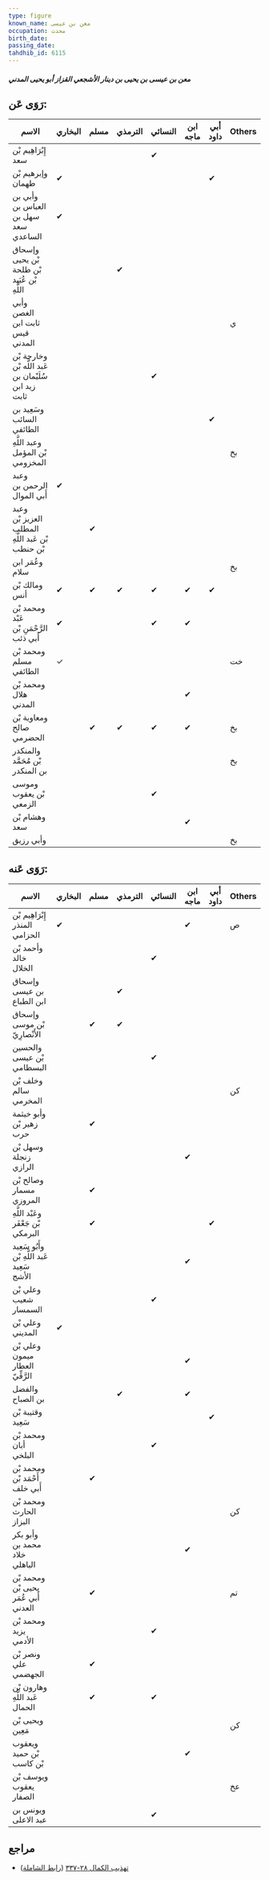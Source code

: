 ```yaml
---
type: figure
known_name: معن بن عيسى
occupation: محدث
birth_date:
passing_date:
tahdhib_id: 6115
---
```

##### معن بن عيسى بن يحيى بن دينار الأشجعي القزاز أبو يحيى المدني

## رَوَى عَن:
| الاسم                                                | البخاري | مسلم | الترمذي | النسائي | ابن ماجه | أبي داود | Others |
| ---------------------------------------------------- | ------- | ---- | ------- | ------- | -------- | -------- | ------ |
| إِبْرَاهِيم بْن سعد                                  |         |      |         | ✔       |          |          |        |
| وإبرهيم بْن طهمان                                    | ✔       |      |         |         |          | ✔        |        |
| وأبي بن العباس بن سهل بن سعد الساعدي                 | ✔       |      |         |         |          |          |        |
| وإسحاق بْن يحيى بْن طلحة بْن عُبَيد اللَّهِ          |         |      | ✔       |         |          |          |        |
| وأبي الغصن ثابت ابن قيس المدني                       |         |      |         |         |          |          | ي      |
| وخارجة بْن عَبد اللَّه بْن سُلَيْمان بن زيد ابن ثابت |         |      |         | ✔       |          |          |        |
| وسَعِيد بن السائب الطائفي                            |         |      |         |         |          | ✔        |        |
| وعبد اللَّهِ بْن المؤمل المخزومي                     |         |      |         |         |          |          | بخ     |
| وعبد الرحمن بن أَبي الموال                           | ✔       |      |         |         |          |          |        |
| وعبد العزيز بْن المطلب بْن عَبد اللَّهِ بْن حنطب     |         | ✔    |         |         |          |          |        |
| وعُمَر ابن سلام                                      |         |      |         |         |          |          | بخ     |
| ومالك بْن أنس                                        | ✔       | ✔    | ✔       | ✔       | ✔        | ✔        |        |
| ومحمد بْن عَبْد الرَّحْمَنِ بْن أَبي ذئب             | ✔       |      |         | ✔       | ✔        |          |        |
| ومحمد بْن مسلم الطائفي                               | ✓       |      |         |         |          |          | خت     |
| ومحمد بْن هلال المدني                                |         |      |         |         | ✔        |          |        |
| ومعاوية بْن صالح الحضرمي                             |         | ✔    | ✔       | ✔       | ✔        |          | بخ     |
| والمنكدر بْن مُحَمَّد بن المنكدر                     |         |      |         |         |          |          | بخ     |
| وموسى بْن يعقوب الزمعي                               |         |      |         | ✔       |          |          |        |
| وهشام بْن سعد                                        |         |      |         |         | ✔        |          |        |
| وأبي رزيق                                            |         |      |         |         |          |          | بخ     |
## رَوَى عَنه:
| الاسم                                       | البخاري | مسلم | الترمذي | النسائي | ابن ماجه | أبي داود | Others |
| ------------------------------------------- | ------- | ---- | ------- | ------- | -------- | -------- | ------ |
| إِبْرَاهِيم بْن المنذر الحزامي              | ✔       |      |         |         | ✔        |          | ص      |
| وأحمد بْن خالد الخلال                       |         |      |         | ✔       |          |          |        |
| وإسحاق بن عيسى ابن الطباع                   |         |      | ✔       |         |          |          |        |
| وإسحاق بْن موسى الأَنْصارِيّ                |         | ✔    | ✔       |         |          |          |        |
| والحسين بْن عيسى البسطامي                   |         |      |         | ✔       |          |          |        |
| وخلف بْن سالم المخرمي                       |         |      |         |         |          |          | كن     |
| وأبو خيثمة زهير بْن حرب                     |         | ✔    |         |         |          |          |        |
| وسهل بْن زنجلة الرازي                       |         |      |         |         | ✔        |          |        |
| وصالح بْن مسمار المروزي                     |         | ✔    |         |         |          |          |        |
| وعَبْد اللَّهِ بْن جَعْفَر البرمكي          |         | ✔    |         |         |          | ✔        |        |
| وأَبُو سَعِيد عَبد اللَّهِ بْن سَعِيد الأشج |         |      |         |         | ✔        |          |        |
| وعلي بْن شعيب السمسار                       |         |      |         | ✔       |          |          |        |
| وعلي بْن المديني                            | ✔       |      |         |         |          |          |        |
| وعلي بْن ميمون العطار الرَّقِّيّ            |         |      |         |         | ✔        |          |        |
| والفضل بن الصباح                            |         |      | ✔       |         | ✔        |          |        |
| وقتيبة بْن سَعِيد                           |         |      |         |         |          | ✔        |        |
| ومحمد بْن أبان البلخي                       |         |      |         | ✔       |          |          |        |
| ومحمد بْن أَحْمَد بْن أَبي خلف              |         | ✔    |         |         |          |          |        |
| ومحمد بْن الحارث البزاز                     |         |      |         |         |          |          | كن     |
| وأبو بكر محمد بن خلاد الباهلي               |         |      |         |         | ✔        |          |        |
| ومحمد بْن يحيى بْن أَبي عُمَر العدني        |         | ✔    |         |         |          |          | تم     |
| ومحمد بْن يزيد الأدمي                       |         |      |         | ✔       |          |          |        |
| ونصر بْن علي الجهضمي                        |         | ✔    |         |         |          |          |        |
| وهارون بْن عَبد اللَّهِ الحمال              |         | ✔    |         | ✔       |          |          |        |
| ويحيى بْن مَعِين                            |         |      |         |         |          |          | كن     |
| ويعقوب بْن حميد بْن كاسب                    |         |      |         |         | ✔        |          |        |
| ويوسف بْن يعقوب الصفار                      |         |      |         |         |          |          | عخ     |
| ويونس بن عبد الاعلى                         |         |      |         | ✔       |          |          |        |
## مراجع
- [تهذيب الكمال ٢٨-٣٣٧](obsidian://open?vault=Tahdhib-al-Kamal&file=Figures/٦١١٥-معن%20بن%20عيسى%20بن%20يحيى%20بن%20دينار%20الأشجعي%20القزاز%20أبو%20يحيى%20المدني) ([رابط الشاملة](https://shamela.ws/book/3722/15312))